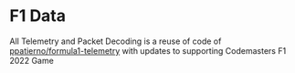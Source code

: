 # F1 Data

All Telemetry and Packet Decoding is a reuse of code of [ppatierno/formula1-telemetry](https://github.com/ppatierno/formula1-telemetry) with updates to supporting Codemasters F1 2022 Game